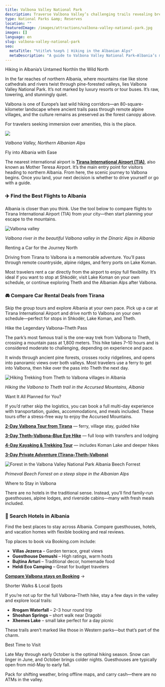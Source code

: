 ```yaml
---
title: Valbona Valley National Park
description: Traverse Valbona Valley’s challenging trails revealing breathtaking scenery through unblemished fir forests, karst caves, 500 meter elevation climbs across knife-edge ridges and forgotten medieval monasteries nested alongside icy rapids swirling down from the peaks.
type: National Parks &amp; Reserves
location: ""
featuredImage: /images/attractions/valbona-valley-national-park.jpg
images: []
language: en
slug: valbona-valley-national-park
seo:
  metaTitle: "%title% %sep% | Hiking in the Albanian Alps"
  metaDescription: "A guide to Valbona Valley National Park—Albania’s most spectacular hiking destination deep in the Accursed Mountains."
---
```


Hiking in Albania’s Untamed NorthIn the Wild North

In the far reaches of northern Albania, where mountains rise like stone cathedrals and rivers twist through pine-forested valleys, lies Valbona Valley National Park. It’s not marked by luxury resorts or tour buses. It’s raw, towering, and stunningly quiet.

Valbona is one of Europe’s last wild hiking corridors—an 80-square-kilometer landscape where ancient trails pass through remote alpine villages, and the culture remains as preserved as the forest canopy above.

For travelers seeking immersion over amenities, this is the place.

![](/images/attractions/DJI_0337.jpg)

*Valbona Valley, Northern Albanian Alps*

Fly into Albania with Ease

The nearest international airport is **[Tirana International Airport (TIA)](https://albaniavisit.com/travel-guide/tirana-international-airport/)**, also known as Mother Teresa Airport. It’s the main entry point for visitors heading to northern Albania. From here, the scenic journey to Valbona begins. Once you land, your next decision is whether to drive yourself or go with a guide.

### ✈️ Find the Best Flights to Albania

Albania is closer than you think. Use the tool below to compare flights to Tirana International Airport (TIA) from your city—then start planning your escape to the mountains.

![Valbona valley](/images/destinations/Valbona-valley.jpeg "Valbona valley")

*Valbona river in the beautiful Valbona valley in the Dinaric Alps in Albania*

Renting a Car for the Journey North

Driving from Tirana to Valbona is a memorable adventure. You’ll pass through remote countryside, alpine ridges, and ferry ports on Lake Koman.

Most travelers rent a car directly from the airport to enjoy full flexibility. It’s ideal if you want to stop at Shkodër, visit Lake Koman on your own schedule, or continue exploring Theth and the Albanian Alps after Valbona.

### 🚘 Compare Car Rental Deals from Tirana

Skip the group tours and explore Albania at your own pace. Pick up a car at Tirana International Airport and drive north to Valbona on your own schedule—perfect for stops in Shkodër, Lake Koman, and Theth.

Hike the Legendary Valbona–Theth Pass

The park’s most famous trail is the one-way trek from Valbona to Theth, crossing a mountain pass at 1,800 meters. This hike takes 7–10 hours and is considered moderate to challenging, depending on experience and pace.

It winds through ancient pine forests, crosses rocky ridgelines, and opens into panoramic views over both valleys. Most travelers use a ferry to get into Valbona, then hike over the pass into Theth the next day.

![Hiking Trekking from Theth to Valbona villages in Albania](/images/destinations/Hiking-Trekking-from-Theth-to-Valbona-villages-in-Albania.jpeg "Hiking Trekking from Theth to Valbona villages in Albania")

*Hiking the Valbona to Theth trail in the Accursed Mountains, Albania*

Want It All Planned for You?

If you’d rather skip the logistics, you can book a full multi-day experience with transportation, guides, accommodations, and meals included. These tours offer a stress-free way to enjoy the Accursed Mountains.

**[2-Day Valbona Tour from Tirana](https://viator.tpm.li/4POCFVoH)** — ferry, village stay, guided hike

**[3-Day Theth–Valbona–Blue Eye Hike](https://viator.tpm.li/Gwk99BQF)** — full loop with transfers and lodging

**[4-Day Kayaking & Trekking Tour](https://viator.tpm.li/Gwk99BQF)** — includes Koman Lake and deeper hikes

**[3-Day Private Adventure (Tirana–Theth–Valbona)](https://getyourguide.tpm.li/UEvKva6q)**

![Forest in the Valbona Valley National Park Albania Beech Forrest](/images/attractions/Forest-in-the-Valbona-Valley-National-Park-Albania-Beech-Forrest.jpeg "Forest in the Valbona Valley National Park Albania Beech Forrest")

*Primeval Beech Forrest on a steep slope in the Albanian Alps*

Where to Stay in Valbona

There are no hotels in the traditional sense. Instead, you’ll find family-run guesthouses, alpine lodges, and riverside cabins—many with fresh meals included.

### 🏨 Search Hotels in Albania

Find the best places to stay across Albania. Compare guesthouses, hotels, and vacation homes with flexible booking and real reviews.

Top places to book via Booking.com include:

-   **Villas Jezerca** – Garden terrace, great views
-   **Guesthouse Demushi** – High ratings, warm hosts
-   **Bujtina Arturi** – Traditional decor, homemade food
-   **Heldi Eco Camping** – Great for budget travelers

[**Compare Valbona stays on Booking**](https://booking.tpm.li/764RE4tS) →

Shorter Walks & Local Spots

If you’re not up for the full Valbona–Theth hike, stay a few days in the valley and explore local trails:

-   **Rrogam Waterfall** – 2–3 hour round trip
-   **Shoshan Springs** – short walk near Dragobi
-   **Xhemes Lake** – small lake perfect for a day picnic

These trails aren’t marked like those in Western parks—but that’s part of the charm.

Best Time to Visit

Late May through early October is the optimal hiking season. Snow can linger in June, and October brings colder nights. Guesthouses are typically open from mid-May to early fall.

Pack for shifting weather, bring offline maps, and carry cash—there are no ATMs in the valley.


